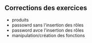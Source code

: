 ## Corrections des exercices

- produits
- passowrd sans l'insertion des rôles
- password avce l'insertion des rôles
- manipulation/création des fonctions
